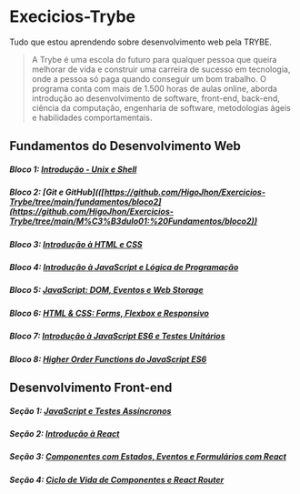 # Execicios-Trybe
Tudo que estou aprendendo sobre desenvolvimento web pela TRYBE.

>  A Trybe é uma escola do futuro para qualquer pessoa que queira melhorar de vida e construir uma carreira de sucesso em tecnologia, onde a pessoa só paga quando conseguir um bom trabalho. O programa conta com mais de 1.500 horas de aulas online, aborda introdução ao desenvolvimento de software, front-end, back-end, ciência da computação, engenharia de software, metodologias ágeis e habilidades comportamentais.

## Fundamentos do Desenvolvimento Web

##### Bloco 1: [Introdução - Unix e Shell](https://github.com/HigoJhon/Exercicios-Trybe/tree/main/M%C3%B3dulo01:%20Fundamentos/bloco1-unix-e-shell)
##### Bloco 2: [Git e GitHub](([https://github.com/HigoJhon/Exercicios-Trybe/tree/main/fundamentos/bloco2](https://github.com/HigoJhon/Exercicios-Trybe/tree/main/M%C3%B3dulo01:%20Fundamentos/bloco2))
##### Bloco 3: [Introdução à HTML e CSS](https://github.com/HigoJhon/Exercicios-Trybe/tree/main/fundamentos/bloco3-introducao-a-html-e-css)
##### Bloco 4: [Introdução à JavaScript e Lógica de Programação](https://github.com/HigoJhon/Exercicios-Trybe/tree/main/fundamentos/bloco4-JavaScript)
##### Bloco 5: [JavaScript: DOM, Eventos e Web Storage](https://github.com/HigoJhon/Exercicios-Trybe/tree/main/fundamentos/bloco5-JS-DOM-Eventos-WebStorage)
##### Bloco 6: [HTML & CSS: Forms, Flexbox e Responsivo](https://github.com/HigoJhon/Exercicios-Trybe/tree/main/fundamentos/bloco6-HTML-CSS)
##### Bloco 7: [Introdução à JavaScript ES6 e Testes Unitários](https://github.com/HigoJhon/Exercicios-Trybe/tree/main/fundamentos/bloco7-Introdu%C3%A7%C3%A3o-a-JavaScript-ES6-TestesUnitarios)
##### Bloco 8: [Higher Order Functions do JavaScript ES6](https://github.com/HigoJhon/Exercicios-Trybe/tree/main/fundamentos/secao8)

## Desenvolvimento Front-end 
##### Seção 1: [JavaScript e Testes Assíncronos]()
##### Seção 2: [Introdução à React](https://github.com/HigoJhon/Exercicios-Trybe/tree/main/Fronte-end/secao2-Introducao-React)
##### Seção 3: [Componentes com Estados, Eventos e Formulários com React](https://github.com/HigoJhon/Exercicios-Trybe/tree/main/Fronte-end/secao3-ComponentesEstado-Eventos-FormulariosReact)
##### Seção 4: [Ciclo de Vida de Componentes e React Router](https://github.com/HigoJhon/Exercicios-Trybe/tree/main/Fronte-end/secao4-ClicoDeVidaDeComponentes-ReactRouter)
